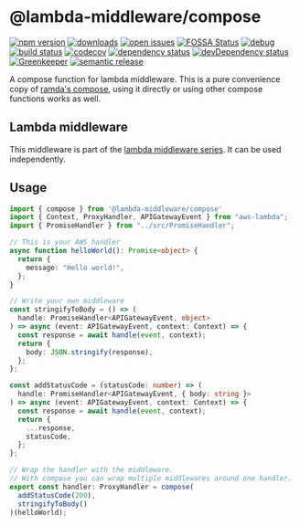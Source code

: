 # @lambda-middleware/compose
 [![npm version](https://badge.fury.io/js/%40lambda-middleware%2Fcompose.svg)](https://npmjs.org/package/@lambda-middleware/compose)  [![downloads](https://img.shields.io/npm/dw/%40lambda-middleware%2Fcompose.svg)](https://npmjs.org/package/@lambda-middleware/compose)  [![open issues](https://img.shields.io/github/issues-raw/dbartholomae/lambda-middleware.svg)](https://github.com/dbartholomae/lambda-middleware/issues)  [![FOSSA Status](https://app.fossa.io/api/projects/git%2Bgithub.com%2Fdbartholomae%2Flambda-middleware.svg?type=shield)](https://app.fossa.io/projects/git%2Bgithub.com%2Fdbartholomae%2Flambda-middleware?ref=badge_shield) [![debug](https://img.shields.io/badge/debug-blue.svg)](https://github.com/visionmedia/debug#readme)  [![build status](https://img.shields.io/circleci/project/github/dbartholomae/lambda-middleware/master.svg?style=flat)](https://circleci.com/gh/dbartholomae/workflows/lambda-middleware/tree/master)  [![codecov](https://codecov.io/gh/dbartholomae/lambda-middleware/branch/master/graph/badge.svg)](https://codecov.io/gh/dbartholomae/lambda-middleware)  [![dependency status](https://david-dm.org/dbartholomae/lambda-middleware.svg?theme=shields.io)](https://david-dm.org/dbartholomae/lambda-middleware)  [![devDependency status](https://david-dm.org/dbartholomae/lambda-middleware/dev-status.svg)](https://david-dm.org/dbartholomae/lambda-middleware?type=dev)  [![Greenkeeper](https://badges.greenkeeper.io/dbartholomae/lambda-middleware.svg)](https://greenkeeper.io/)  [![semantic release](https://img.shields.io/badge/%20%20%F0%9F%93%A6%F0%9F%9A%80-semantic--release-e10079.svg)](https://github.com/semantic-release/semantic-release#badge)

A compose function for lambda middleware. This is a pure convenience copy of [ramda's compose](https://ramdajs.com/docs/#compose), using it directly or using other compose functions works as well.

## Lambda middleware

This middleware is part of the [lambda middleware series](https://dbartholomae.github.io/lambda-middleware/). It can be used independently.

## Usage

```typescript
import { compose } from '@lambda-middleware/compose'
import { Context, ProxyHandler, APIGatewayEvent } from "aws-lambda";
import { PromiseHandler } from "../src/PromiseHandler";

// This is your AWS handler
async function helloWorld(): Promise<object> {
  return {
    message: "Hello world!",
  };
}

// Write your own middleware
const stringifyToBody = () => (
  handle: PromiseHandler<APIGatewayEvent, object>
) => async (event: APIGatewayEvent, context: Context) => {
  const response = await handle(event, context);
  return {
    body: JSON.stringify(response),
  };
};

const addStatusCode = (statusCode: number) => (
  handle: PromiseHandler<APIGatewayEvent, { body: string }>
) => async (event: APIGatewayEvent, context: Context) => {
  const response = await handle(event, context);
  return {
    ...response,
    statusCode,
  };
};

// Wrap the handler with the middleware.
// With compose you can wrap multiple middlewares around one handler.
export const handler: ProxyHandler = compose(
  addStatusCode(200),
  stringifyToBody()
)(helloWorld);
```
